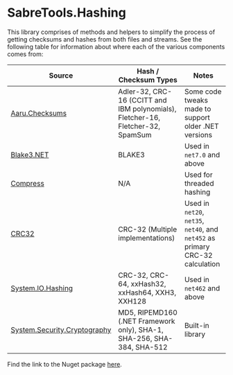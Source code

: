 # SabreTools.Hashing

This library comprises of methods and helpers to simplify the process of getting checksums and hashes from both files and streams. See the following table for information about where each of the various components comes from:

| Source | Hash / Checksum Types | Notes |
| --- | --- | --- |
| [Aaru.Checksums](https://github.com/aaru-dps/Aaru.Checksums) | Adler-32, CRC-16 (CCITT and IBM polynomials), Fletcher-16, Fletcher-32, SpamSum | Some code tweaks made to support older .NET versions |
| [Blake3.NET](https://github.com/xoofx/Blake3.NET) | BLAKE3 | Used in `net7.0` and above |
| [Compress](https://github.com/RomVault/RVWorld/tree/master/Compress) | N/A | Used for threaded hashing |
| [CRC32](https://gitlab.com/eugene77/CRC32) | CRC-32 (Multiple implementations) | Used in `net20`, `net35`, `net40`, and `net452` as primary CRC-32 calculation |
| [System.IO.Hashing](https://www.nuget.org/packages/System.IO.Hashing) | CRC-32, CRC-64, xxHash32, xxHash64, XXH3, XXH128 | Used in `net462` and above |
| [System.Security.Cryptography](https://learn.microsoft.com/en-us/dotnet/api/system.security.cryptography) | MD5, RIPEMD160 (.NET Framework only), SHA-1, SHA-256, SHA-384, SHA-512 | Built-in library |

Find the link to the Nuget package [here](https://www.nuget.org/packages/SabreTools.Hashing).
